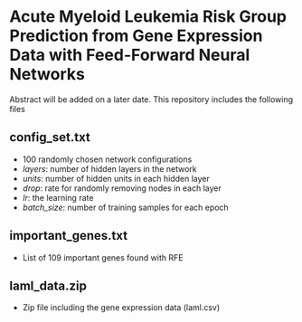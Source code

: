 # Acute Myeloid Leukemia Risk Group Prediction from Gene Expression Data with Feed-Forward Neural Networks

Abstract will be added on a later date. This repository includes the following files

## config_set.txt
* 100 randomly chosen network configurations
* *layers*: number of hidden layers in the network
* *units*: number of hidden units in each hidden layer
* *drop*: rate for randomly removing nodes in each layer
* *lr*: the learning rate
* *batch_size*: number of training samples for each epoch

## important_genes.txt
* List of 109 important genes found with RFE

## laml_data.zip
* Zip file including the gene expression data (laml.csv)
